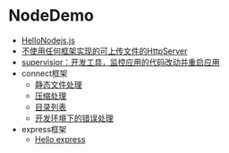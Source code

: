 # NodeDemo
* [HelloNodejs.js](src/HelloNodejs.js)
* [不使用任何框架实现的可上传文件的HttpServer](src/SimpleServer)
* [supervisior：开发工具，监控应用的代码改动并重启应用](src/supervisor.md)
* connect框架
    * [静态文件处理](src/connect/serve-static.md)
    * [压缩处理](src/connect/compression.md)
    * [目录列表](src/connect/serve-index.md)
    * [开发环境下的错误处理](src/connect/errorhandler.md)
* express框架
    * [Hello express](src/express/helloexpress.js)
